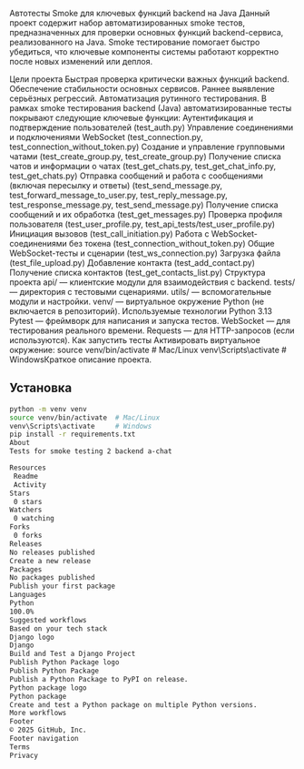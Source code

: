 Автотесты Smoke для ключевых функций backend на Java
Данный проект содержит набор автоматизированных smoke тестов, предназначенных для проверки основных функций backend-сервиса, реализованного на Java. Smoke тестирование помогает быстро убедиться, что ключевые компоненты системы работают корректно после новых изменений или деплоя.

Цели проекта
Быстрая проверка критически важных функций backend.
Обеспечение стабильности основных сервисов.
Раннее выявление серьёзных регрессий.
Автоматизация рутинного тестирования.
В рамках smoke тестирования backend (Java) автоматизированные тесты покрывают следующие ключевые функции:
Аутентификация и подтверждение пользователей (test_auth.py)
Управление соединениями и подключениями WebSocket (test_connection.py, test_connection_without_token.py)
Создание и управление групповыми чатами (test_create_group.py, test_create_group.py)
Получение списка чатов и информации о чатах (test_get_chats.py, test_get_chat_info.py, test_get_chats.py)
Отправка сообщений и работа с сообщениями (включая пересылку и ответы)
(test_send_message.py, test_forward_message_to_user.py, test_reply_message.py, test_response_message.py, test_send_message.py)
Получение списка сообщений и их обработка (test_get_messages.py)
Проверка профиля пользователя (test_user_profile.py, test_api_tests/test_user_profile.py)
Инициация вызовов (test_call_initiation.py)
Работа с WebSocket-соединениями без токена (test_connection_without_token.py)
Общие WebSocket-тесты и сценарии (test_ws_connection.py)
Загрузка файла (test_file_upload.py)
Добавление контакта (test_add_contact.py)
Получение списка контактов (test_get_contacts_list.py)
Структура проекта
api/ — клиентские модули для взаимодействия с backend.
tests/ — директория с тестовыми сценариями.
utils/ — вспомогательные модули и настройки.
venv/ — виртуальное окружение Python (не включается в репозиторий).
Используемые технологии
Python 3.13
Pytest — фреймворк для написания и запуска тестов.
WebSocket — для тестирования реального времени.
Requests — для HTTP-запросов (если используются).
Как запустить тесты
Активировать виртуальное окружение:
source venv/bin/activate  # Mac/Linux
venv\Scripts\activate     # WindowsКраткое описание проекта.

## Установка

```bash
python -m venv venv
source venv/bin/activate  # Mac/Linux
venv\Scripts\activate     # Windows
pip install -r requirements.txt
About
Tests for smoke testing 2 backend a-chat

Resources
 Readme
 Activity
Stars
 0 stars
Watchers
 0 watching
Forks
 0 forks
Releases
No releases published
Create a new release
Packages
No packages published
Publish your first package
Languages
Python
100.0%
Suggested workflows
Based on your tech stack
Django logo
Django
Build and Test a Django Project
Publish Python Package logo
Publish Python Package
Publish a Python Package to PyPI on release.
Python package logo
Python package
Create and test a Python package on multiple Python versions.
More workflows
Footer
© 2025 GitHub, Inc.
Footer navigation
Terms
Privacy
